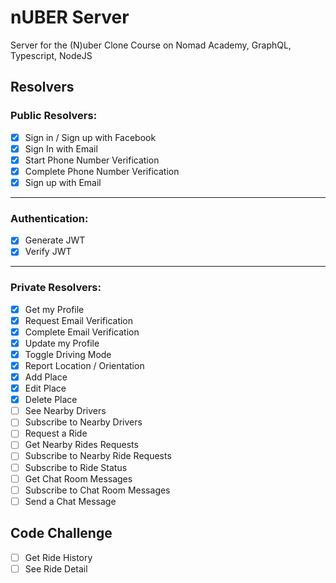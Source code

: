 # nUBER Server

Server for the (N)uber Clone Course on Nomad Academy, GraphQL, Typescript, NodeJS


## Resolvers

### Public Resolvers:

-  [x] Sign in / Sign up with Facebook
-  [x] Sign In with Email
-  [x] Start Phone Number Verification
-  [x] Complete Phone Number Verification
-  [x] Sign up with Email

---

### Authentication:

-  [x] Generate JWT
-  [x] Verify JWT

---

### Private Resolvers: 

-  [x] Get my Profile
-  [x] Request Email Verification
-  [x] Complete Email Verification
-  [x] Update my Profile
-  [x] Toggle Driving Mode
-  [x] Report Location / Orientation
-  [x] Add Place
-  [x] Edit Place
-  [x] Delete Place
-  [ ] See Nearby Drivers
-  [ ] Subscribe to Nearby Drivers
-  [ ] Request a Ride
-  [ ] Get Nearby Rides Requests
-  [ ] Subscribe to Nearby Ride Requests
-  [ ] Subscribe to Ride Status
-  [ ] Get Chat Room Messages
-  [ ] Subscribe to Chat Room Messages
-  [ ] Send a Chat Message

## Code Challenge

- [ ] Get Ride History
- [ ] See Ride Detail